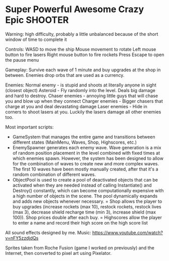 # Super Powerful Awesome Crazy Epic SHOOTER

Warning: high difficulty, probably a little unbalanced because of the short window of time to complete it

Controls: WASD to move the ship Mouse movement to rotate Left mouse button to fire lasers Right mouse button to fire rockets Press Escape to open the pause menu

Gameplay: Survive each wave of 1 minute and buy upgrades at the shop in between. Enemies drop orbs that are used as a currency.

Enemies:
Normal enemy - is stupid and shoots at literally anyone in sight (closest object)
Asteroid - Fly randomly into the level. Deals big damage and hard to destroy.
Chaser enemies - annoying little guys that will chase you and blow up when they connect
Charger enemies - Bigger chasers that charge at you and deal devastating damage
Laser enemies - Hide in corners to shoot lasers at you. Luckily the lasers damage all other enemies too.

Most important scripts:

- GameSystem that manages the entire game and transitions between different states (MainMenu, Waves, Shop, Highscores, etc.)
- EnemySpawner generates each enemy wave. Wave generation is a mix of random position placement in the level combined with fixed times at which enemies spawn. However, the system has been designed to allow for the combination of waves to create new and more complex waves. The first 10 waves have been mostly manually created, after that it's a random combination of different waves.
- ObjectPool is used to create a pool of deactivated objects that can be activated when they are needed instead of calling Instantiate() and Destroy() constantly, which can become computationally expensive with a high number of objects in the scene. The pool dynamically expands and adds new objects whenever necessary.
= Shop allows the player to buy upgrades (increase rockets (max 10), restock rockets, restock lives (max 3), decrease shield recharge time (min 3), increase shield (max 100)). Shop prices double after each buy.
= Highscores allow the player to enter a name and record their high score on the high score list

All sound effects designed by me. Music: https://www.youtube.com/watch?v=nFY5zzdjdQs

Sprites taken from Roche Fusion (game I worked on previously) and the Internet, then converted to pixel art using Pixelator.
